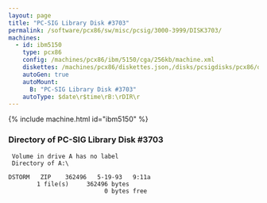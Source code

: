 ```yaml
---
layout: page
title: "PC-SIG Library Disk #3703"
permalink: /software/pcx86/sw/misc/pcsig/3000-3999/DISK3703/
machines:
  - id: ibm5150
    type: pcx86
    config: /machines/pcx86/ibm/5150/cga/256kb/machine.xml
    diskettes: /machines/pcx86/diskettes.json,/disks/pcsigdisks/pcx86/diskettes.json
    autoGen: true
    autoMount:
      B: "PC-SIG Library Disk #3703"
    autoType: $date\r$time\rB:\rDIR\r
---
```


{% include machine.html id="ibm5150" %}

### Directory of PC-SIG Library Disk #3703

     Volume in drive A has no label
     Directory of A:\

    DSTORM   ZIP    362496   5-19-93   9:11a
            1 file(s)     362496 bytes
                               0 bytes free
